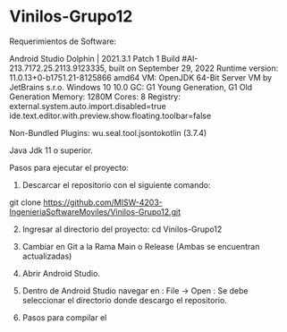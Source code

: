 # Vinilos-Grupo12


Requerimientos de Software:

Android Studio Dolphin | 2021.3.1 Patch 1
Build #AI-213.7172.25.2113.9123335, built on September 29, 2022
Runtime version: 11.0.13+0-b1751.21-8125866 amd64
VM: OpenJDK 64-Bit Server VM by JetBrains s.r.o.
Windows 10 10.0
GC: G1 Young Generation, G1 Old Generation
Memory: 1280M
Cores: 8
Registry:
    external.system.auto.import.disabled=true
    ide.text.editor.with.preview.show.floating.toolbar=false

Non-Bundled Plugins:
    wu.seal.tool.jsontokotlin (3.7.4)

Java Jdk 11 o superior.



Pasos para ejecutar el proyecto:


1. Descarcar el repositorio con el siguiente comando:


git clone https://github.com/MISW-4203-IngenieriaSoftwareMoviles/Vinilos-Grupo12.git

2. Ingresar al directorio del proyecto:
cd Vinilos-Grupo12

3. Cambiar en Git a la Rama Main o Release (Ambas se encuentran actualizadas)

4. Abrir Android Studio.

5. Dentro de Android Studio  navegar en : File -> Open : Se debe seleccionar el directorio donde descargo el repositorio.

6. Pasos para compilar el 

